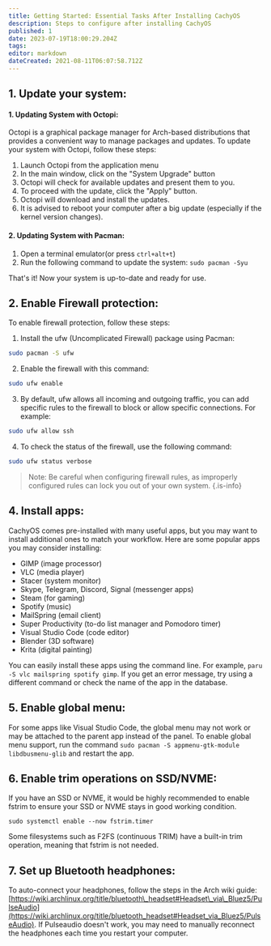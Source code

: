 ```yaml
---
title: Getting Started: Essential Tasks After Installing CachyOS
description: Steps to configure after installing CachyOS
published: 1
date: 2023-07-19T18:00:29.204Z
tags: 
editor: markdown
dateCreated: 2021-08-11T06:07:58.712Z
---
```


## 1\. Update your system:

#### 1\. Updating System with Octopi:

Octopi is a graphical package manager for Arch-based distributions that provides a convenient way to manage packages and updates.
To update your system with Octopi, follow these steps:

1.  Launch Octopi from the application menu
2.  In the main window, click on the "System Upgrade" button
3.  Octopi will check for available updates and present them to you.
4.  To proceed with the update, click the "Apply" button.
5.  Octopi will download and install the updates.
6.  It is advised to reboot your computer after a big update (especially if the kernel version changes).

#### 2\. Updating System with Pacman:

1.  Open a terminal emulator(or press `ctrl+alt+t`)
2.  Run the following command to update the system: `sudo pacman -Syu`

That's it! Now your system is up-to-date and ready for use.


## 2\. Enable Firewall protection:

To enable firewall protection, follow these steps:

1.  Install the ufw (Uncomplicated Firewall) package using Pacman:

```bash
sudo pacman -S ufw
```

2.  Enable the firewall with this command:

```bash
sudo ufw enable
```

3.  By default, ufw allows all incoming and outgoing traffic, you can add specific rules to the firewall to block or allow specific connections. For example:

```bash
sudo ufw allow ssh
```

4.  To check the status of the firewall, use the following command:

```bash
sudo ufw status verbose
```

> 
> Note: Be careful when configuring firewall rules, as improperly configured rules can lock you out of your own system.
{.is-info}


## 4\. Install apps:

CachyOS comes pre-installed with many useful apps, but you may want to install additional ones to match your workflow.
Here are some popular apps you may consider installing:

*   GIMP (image processor)
*   VLC (media player)
*   Stacer (system monitor)
*   Skype, Telegram, Discord, Signal (messenger apps)
*   Steam (for gaming)
*   Spotify (music)
*   MailSpring (email client)
*   Super Productivity (to-do list manager and Pomodoro timer)
*   Visual Studio Code (code editor)
*   Blender (3D software)
*   Krita (digital painting)

You can easily install these apps using the command line. For example, `paru -S vlc mailspring spotify gimp`. If you get an error message, try using a different command or check the name of the app in the database.

## 5\. Enable global menu:
For some apps like Visual Studio Code, the global menu may not work or may be attached to the parent app instead of the panel. To enable global menu support, run the command `sudo pacman -S appmenu-gtk-module libdbusmenu-glib` and restart the app.

## 6\. Enable trim operations on SSD/NVME:
If you have an SSD or NVME, it would be highly recommended to enable fstrim to ensure your SSD or NVME stays in good working condition.
```
sudo systemctl enable --now fstrim.timer
```

Some filesystems such as F2FS (continuous TRIM)  have a built-in trim operation, meaning that fstrim is not needed.

## 7\. Set up Bluetooth headphones:
To auto-connect your headphones, follow the steps in the Arch wiki guide: [https://wiki.archlinux.org/title/bluetooth\_headset#Headset\_via\_Bluez5/PulseAudio](https://wiki.archlinux.org/title/bluetooth_headset#Headset_via_Bluez5/PulseAudio). If Pulseaudio doesn't work, you may need to manually reconnect the headphones each time you restart your computer.

